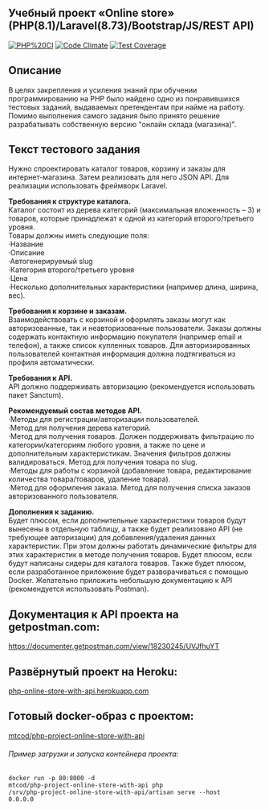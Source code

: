 ## Учебный проект «Online store» (PHP(8.1)/Laravel(8.73)/Bootstrap/JS/REST API)

[![PHP%20CI](https://github.com/MT-cod/php-project-online-store-with-api/workflows/PHP%20CI/badge.svg)](https://github.com/MT-cod/php-project-online-store-with-api/actions)
[![Code Climate](https://codeclimate.com/github/MT-cod/php-project-online-store-with-api/badges/gpa.svg)](https://codeclimate.com/github/MT-cod/php-project-online-store-with-api)
[![Test Coverage](https://codeclimate.com/github/MT-cod/php-project-online-store-with-api/badges/coverage.svg)](https://codeclimate.com/github/MT-cod/php-project-online-store-with-api/coverage)

<h2>Описание</h2>
В целях закрепления и усиления знаний при обучении программированию на PHP было найдено одно из понравившихся тестовых заданий, выдаваемых претендентам при найме на работу.
Помимо выполнения самого задания было принято решение разрабатывать собственную версию "онлайн склада (магазина)".

<h2>Текст тестового задания</h2>

Нужно спроектировать каталог товаров, корзину и заказы для интернет-магазина. Затем реализовать для него JSON API. Для реализации использовать фреймворк Laravel.

**Требования к структуре каталога.**<br>
Каталог состоит из дерева категорий (максимальная вложенность – 3) и товаров, которые принадлежат к одной из категорий второго/третьего уровня.<br>
Товары должны иметь следующие поля:<br>
·Название<br>
·Описание<br>
·Автогенерируемый slug<br>
·Категория второго/третьего уровня<br>
·Цена<br>
·Несколько дополнительных характеристики (например длина, ширина, вес).

**Требования к корзине и заказам.**<br>
Взаимодействовать с корзиной и оформлять заказы могут как авторизованные, так и неавторизованные пользователи. Заказы должны содержать контактную информацию покупателя (например email и телефон), а также список купленных товаров. Для авторизированных пользователей контактная информация должна подтягиваться из профиля автоматически.

**Требования к API.**<br>
API должно поддерживать авторизацию (рекомендуется использовать пакет Sanctum).

**Рекомендуемый состав методов API.**<br>
·Методы для регистрации/авторизации пользователей.<br>
·Метод для получения дерева категорий.<br>
·Метод для получения товаров. Должен поддерживать фильтрацию по категории/категориям любого уровня, а также по цене и дополнительным характеристикам. Значения фильтров должны валидироваться. Метод для получения товара по slug.<br>
·Методы для работы с корзиной (добавление товара, редактирование количества товара/товаров, удаление товара).<br>
·Метод для оформления заказа. Метод для получения списка заказов авторизованного пользователя.

**Дополнения к заданию.**<br>
Будет плюсом, если дополнительные характеристики товаров будут вынесены в отдельную таблицу, а также будет реализовано API (не требующее авторизации) для добавления/удаления данных характеристик. При этом должны работать динамические фильтры для этих характеристик в методе получения товаров.
Будет плюсом, если будут написаны сидеры для каталога товаров.
Также будет плюсом, если разработанное приложение будет разворачиваться с помощью Docker.
Желательно приложить небольшую документацию к API (рекомендуется использовать Postman).

## Документация к API проекта на getpostman.com:
https://documenter.getpostman.com/view/18230245/UVJfhuYT

## Развёрнутый проект на Heroku:
<a href="http://php-online-store-with-api.herokuapp.com/">php-online-store-with-api.herokuapp.com</a>

## Готовый docker-образ с проектом:
<a href="https://hub.docker.com/r/mtcod/php-project-online-store-with-api">mtcod/php-project-online-store-with-api</a>

###### Пример загрузки и запуска контейнера проекта:
<code>docker run -p 80:8000 -d mtcod/php-project-online-store-with-api php /srv/php-project-online-store-with-api/artisan serve --host 0.0.0.0</code>
